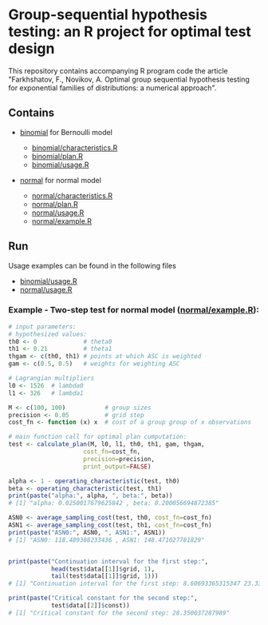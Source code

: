 # Group-sequential hypothesis testing: an R project for optimal test design


This repository contains accompanying R program code the article "Farkhshatov, F., Novikov, A. Optimal group sequential hypothesis testing for exponential families of distributions: a numerical approach".

## Contains

* [binomial](binomial) for Bernoulli model
  * [binomial/characteristics.R](binomial/characteristics.R)
  * [binomial/plan.R](binomial/plan.R)
  * [binomial/usage.R](binomial/usage.R)

* [normal](normal) for normal model
  * [normal/characteristics.R](normal/characteristics.R)
  * [normal/plan.R](normal/plan.R)
  * [normal/usage.R](normal/usage.R)
  * [normal/example.R](normal/example.R)

## Run
Usage examples can be found in the following files
* [binomial/usage.R](binomial/usage.R)
* [normal/usage.R](normal/usage.R)

### Example - Two-step test for normal model ([normal/example.R](normal/example.R)):
```r
# input parameters:
# hypothesized values:
th0 <- 0             # theta0
th1 <- 0.21          # theta1
thgam <- c(th0, th1) # points at which ASC is weighted
gam <- c(0.5, 0.5)   # weights for weighting ASC

# Lagrangian multipliers
l0 <- 1526  # lambda0
l1 <- 326   # lambda1

M <- c(100, 100)           # group sizes
precision <- 0.05          # grid step
cost_fn <- function (x) x  # cost of a group group of x observations

# main function call for optimal plan cumputation:
test <- calculate_plan(M, l0, l1, th0, th1, gam, thgam,
                     cost_fn=cost_fn,
                     precision=precision,
                     print_output=FALSE)

alpha <- 1 - operating_characteristic(test, th0)
beta <- operating_characteristic(test, th1)
print(paste("alpha:", alpha, ", beta:", beta))
# [1] "alpha: 0.0250017679625842 , beta: 0.200056694872385"

ASN0 <- average_sampling_cost(test, th0, cost_fn=cost_fn)
ASN1 <- average_sampling_cost(test, th1, cost_fn=cost_fn)
print(paste("ASN0:", ASN0, ", ASN1:", ASN1))
# [1] "ASN0: 118.489308233436 , ASN1: 148.471027781829"


print(paste("Continuation interval for the first step:",
            head(test$data[[1]]$grid, 1),
            tail(test$data[[1]]$grid, 1)))
# [1] "Continuation interval for the first step: 8.60693365315347 23.3352164728895"

print(paste("Critical constant for the second step:",
            test$data[[2]]$const))
# [1] "Critical constant for the second step: 28.350037287989"
```